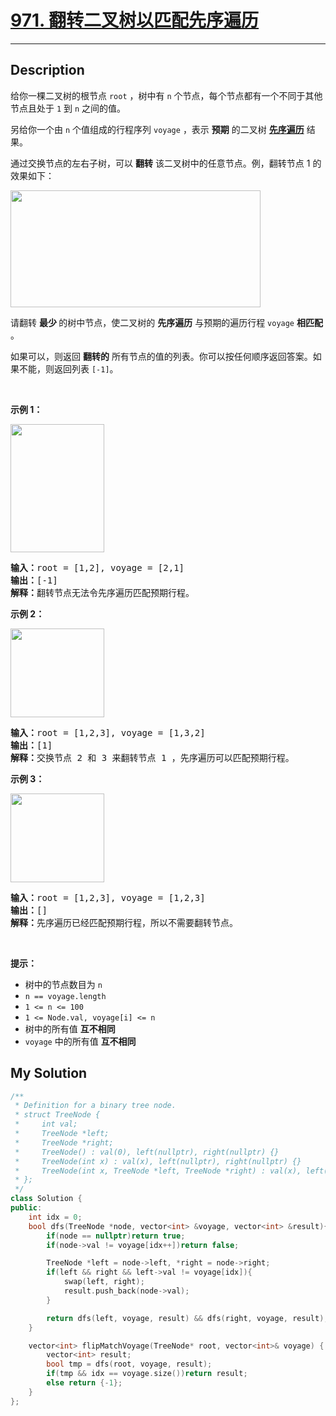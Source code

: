 # [971. 翻转二叉树以匹配先序遍历](https://leetcode-cn.com/problems/flip-binary-tree-to-match-preorder-traversal/)

---

## Description

<section>
<p>给你一棵二叉树的根节点 <code>root</code> ，树中有 <code>n</code> 个节点，每个节点都有一个不同于其他节点且处于 <code>1</code> 到 <code>n</code> 之间的值。</p>
<p>另给你一个由 <code>n</code> 个值组成的行程序列 <code>voyage</code> ，表示 <strong>预期</strong> 的二叉树 <a href="https://baike.baidu.com/item/%E5%85%88%E5%BA%8F%E9%81%8D%E5%8E%86/6442839?fr=aladdin"><strong>先序遍历</strong></a> 结果。</p>
<p>通过交换节点的左右子树，可以 <strong>翻转</strong> 该二叉树中的任意节点。例，翻转节点 1 的效果如下：</p>
<img style="width: 400px; height: 187px;" src="https://assets.leetcode.com/uploads/2021/02/15/fliptree.jpg" alt="">
<p>请翻转 <strong>最少 </strong>的树中节点，使二叉树的 <strong>先序遍历</strong> 与预期的遍历行程&nbsp;<code>voyage</code>&nbsp;<strong>相匹配</strong> 。&nbsp;</p>
<p>如果可以，则返回 <strong>翻转的</strong> 所有节点的值的列表。你可以按任何顺序返回答案。如果不能，则返回列表 <code>[-1]</code>。</p>
<p>&nbsp;</p>
<p><strong>示例 1：</strong></p>
<img style="width: 150px; height: 205px;" src="https://assets.leetcode.com/uploads/2019/01/02/1219-01.png" alt="">
<pre><strong>输入：</strong>root = [1,2], voyage = [2,1]
<strong>输出：</strong>[-1]
<strong>解释：</strong>翻转节点无法令先序遍历匹配预期行程。
</pre>
<p><strong>示例 2：</strong></p>
<img style="width: 150px; height: 142px;" src="https://assets.leetcode.com/uploads/2019/01/02/1219-02.png" alt="">
<pre><strong>输入：</strong>root = [1,2,3], voyage = [1,3,2]
<strong>输出：</strong>[1]
<strong>解释：</strong>交换节点 2 和 3 来翻转节点 1 ，先序遍历可以匹配预期行程。</pre>
<p><strong>示例 3：</strong></p>
<img style="width: 150px; height: 142px;" src="https://assets.leetcode.com/uploads/2019/01/02/1219-02.png" alt="">
<pre><strong>输入：</strong>root = [1,2,3], voyage = [1,2,3]
<strong>输出：</strong>[]
<strong>解释：</strong>先序遍历已经匹配预期行程，所以不需要翻转节点。
</pre>
<p>&nbsp;</p>
<p><strong>提示：</strong></p>
<ul>
	<li>树中的节点数目为 <code>n</code></li>
	<li><code>n == voyage.length</code></li>
	<li><code>1 &lt;= n &lt;= 100</code></li>
	<li><code>1 &lt;= Node.val, voyage[i] &lt;= n</code></li>
	<li>树中的所有值 <strong>互不相同</strong></li>
	<li><code>voyage</code> 中的所有值 <strong>互不相同</strong></li>
</ul>
</section>


## My Solution

```cpp
/**
 * Definition for a binary tree node.
 * struct TreeNode {
 *     int val;
 *     TreeNode *left;
 *     TreeNode *right;
 *     TreeNode() : val(0), left(nullptr), right(nullptr) {}
 *     TreeNode(int x) : val(x), left(nullptr), right(nullptr) {}
 *     TreeNode(int x, TreeNode *left, TreeNode *right) : val(x), left(left), right(right) {}
 * };
 */
class Solution {
public:
    int idx = 0;
    bool dfs(TreeNode *node, vector<int> &voyage, vector<int> &result){
        if(node == nullptr)return true;
        if(node->val != voyage[idx++])return false;

        TreeNode *left = node->left, *right = node->right;
        if(left && right && left->val != voyage[idx]){
            swap(left, right);
            result.push_back(node->val);
        }

        return dfs(left, voyage, result) && dfs(right, voyage, result);
    }

    vector<int> flipMatchVoyage(TreeNode* root, vector<int>& voyage) {
        vector<int> result;
        bool tmp = dfs(root, voyage, result);
        if(tmp && idx == voyage.size())return result;
        else return {-1};
    }
};
```